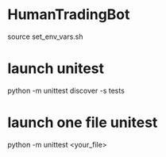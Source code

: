 # HumanTradingBot
source set_env_vars.sh

# launch unitest
python -m unittest discover -s tests
# launch one file unitest
python -m unittest <your_file>